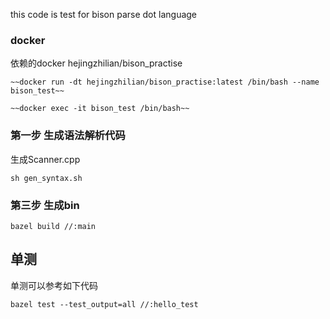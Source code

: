 this code is test for bison parse dot language


### docker 

依赖的docker hejingzhilian/bison_practise

```
~~docker run -dt hejingzhilian/bison_practise:latest /bin/bash --name bison_test~~

~~docker exec -it bison_test /bin/bash~~
```



### 第一步 生成语法解析代码
生成Scanner.cpp 

``` 
sh gen_syntax.sh 
```

### 第三步 生成bin

```
bazel build //:main
```


## 单测

单测可以参考如下代码

```
bazel test --test_output=all //:hello_test
```
